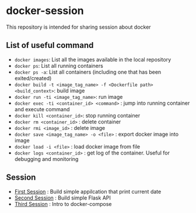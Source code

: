 # docker-session
This repository is intended for sharing session about docker

## List of useful command
- `docker images`: List all the images available in the local repository
- `docker ps`: List all running containers
- `docker ps -a`: List all containers (including one that has been exited/created)
- `docker build -t <image_tag_name> -f <Dockerfile path> <build_context>`: build image
- `docker run -ti <image_tag_name>`: run image
- `docker exec -ti <container_id> <command>` : jump into running container and execute command
- `docker kill <container_id>`: stop running container
- `docker rm <container_id>` : delete container
- `docker rmi <image_id>` : delete image
- `docker save <image_tag_name> -o <file>` : export docker image into image
- `docker load -i <file>` : load docker image from file
- `docker logs <container_id>` : get log of the container. Useful for debugging and monitoring

## Session
- [First Session](session-1) : Build simple appilcation that print current date
- [Second Session](session-2) : Build simple Flask API
- [Third Session](session-3) : Intro to docker-compose